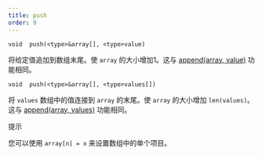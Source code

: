 ```yaml
---
title: push
order: 9
---
```

`void  push(<type>&array[], <type>value)`

将给定值追加到数组末尾。使 `array` 的大小增加1。这与 [append(array, value)](/zh-cn/houdini-vex/arrays/append "向数组或字符串添加项目") 功能相同。

`void  push(<type>&array[], <type>values[])`

将 `values` 数组中的值连接到 `array` 的末尾。使 `array` 的大小增加 `len(values)`。这与 [append(array, values)](/zh-cn/houdini-vex/arrays/append "向数组或字符串添加项目") 功能相同。

提示

您可以使用 `array[n] = x` 来设置数组中的单个项目。
